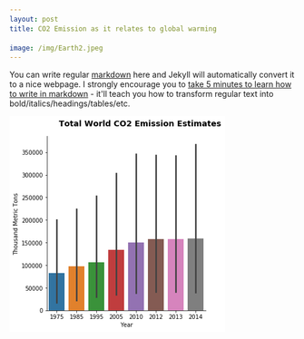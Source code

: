 ```yaml
---
layout: post
title: CO2 Emission as it relates to global warming

image: /img/Earth2.jpeg
---
```


You can write regular [markdown](http://markdowntutorial.com/) here and Jekyll will automatically convert it to a nice webpage.  I strongly encourage you to [take 5 minutes to learn how to write in markdown](http://markdowntutorial.com/) - it'll teach you how to transform regular text into bold/italics/headings/tables/etc.

![Image of Total World CO2 Output](/img/TotalworldCO2.png)
